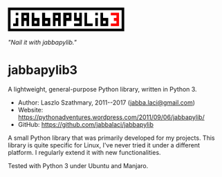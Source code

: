 ![jabbapylib logo](logo/logo.png "logo")

*"Nail it with jabbapylib."*

jabbapylib3
===========
A lightweight, general-purpose Python library, written in Python 3.

* Author:  Laszlo Szathmary, 2011--2017 (<jabba.laci@gmail.com>)
* Website: <https://pythonadventures.wordpress.com/2011/09/06/jabbapylib/>
* GitHub:  <https://github.com/jabbalaci/jabbapylib>

A small Python library that was primarily developed for my projects.
This library is quite specific for Linux, I've never tried
it under a different platform. I regularly extend it with new functionalities.

Tested with Python 3 under Ubuntu and Manjaro.
